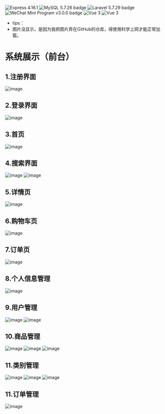 ![Express 4.16.1](https://img.shields.io/badge/Express-4.16.1-blue) ![MySQL 5.7.26 badge](https://img.shields.io/badge/MySQL-5.7.26-blue)    ![Laravel 5.7.29 badge](https://img.shields.io/badge/LayUI-gray)         ![WeChat Mini Program v3.0.0 badge](https://img.shields.io/badge/Redis-gray) ![Vue 3](https://img.shields.io/badge/Nginx-gray)  ![Vue 3](https://img.shields.io/badge/Nodejs-14.21.3-brightgreen) 
* tips：
* 图片没显示，是因为我把图片弄在GitHub的仓库，得使用科学上网才能正常加载。
# 系统展示（前台）
## 1.注册界面
 ![image](https://github.com/484869326/nodejsProject/blob/main/picture/register.png?raw=true)
 ## 2.登录界面
![image](https://github.com/484869326/nodejsProject/blob/main/picture/login.png?raw=true)
 ## 3.首页
![image](https://github.com/484869326/nodejsProject/blob/main/picture/index.png?raw=true)
 ## 4.搜索界面
 ![image](https://github.com/484869326/nodejsProject/blob/main/picture/search_top.png?raw=true)
![image](https://github.com/484869326/nodejsProject/blob/main/picture/search.png?raw=true)
## 5.详情页
![image](https://github.com/484869326/nodejsProject/blob/main/picture/detail.png?raw=true)
## 6.购物车页
![image](https://github.com/484869326/nodejsProject/blob/main/picture/shopping.png?raw=true)
## 7.订单页
![image](https://github.com/484869326/nodejsProject/blob/main/picture/order.png?raw=true)
## 8.个人信息管理
![image](https://github.com/484869326/nodejsProject/blob/main/picture/user_message.png?raw=true)
## 9.用户管理
![image](https://github.com/484869326/nodejsProject/blob/main/picture/user_manage.png?raw=true)
![image](https://github.com/484869326/nodejsProject/blob/main/picture/user_edit.png?raw=true)
## 10.商品管理
![image](https://github.com/484869326/nodejsProject/blob/main/picture/good_manage.png?raw=true)
![image](https://github.com/484869326/nodejsProject/blob/main/picture/good_edit.png?raw=true)
![image](https://github.com/484869326/nodejsProject/blob/main/picture/good_insert.png?raw=true)
## 11.类别管理
![image](https://github.com/484869326/nodejsProject/blob/main/picture/category_manage.png?raw=true)
![image](https://github.com/484869326/nodejsProject/blob/main/picture/category_edit.png?raw=true)
![image](https://github.com/484869326/nodejsProject/blob/main/picture/category_insert.png?raw=true)
## 11.订单管理
![image](https://github.com/484869326/nodejsProject/blob/main/picture/order_manage.png?raw=true)